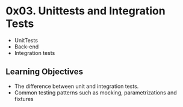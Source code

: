 # 0x03. Unittests and Integration Tests
- UnitTests
- Back-end
- Integration tests

## Learning Objectives
- The difference between unit and integration tests.
- Common testing patterns such as mocking, parametrizations and fixtures
